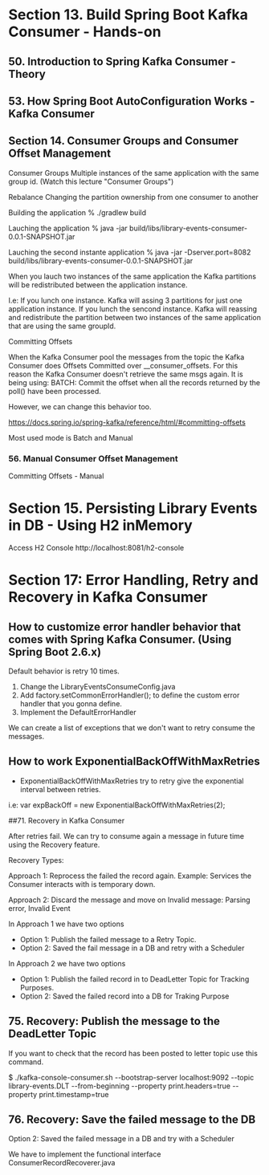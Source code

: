 # Section 13. Build Spring Boot Kafka Consumer - Hands-on

## 50. Introduction to Spring Kafka Consumer - Theory


## 53. How Spring Boot AutoConfiguration Works - Kafka Consumer




## Section 14. Consumer Groups and Consumer Offset Management

Consumer Groups
Multiple instances of the same application with the same group id. (Watch this lecture "Consumer Groups")

Rebalance
Changing the partition ownership from one consumer to another

Building the application
% ./gradlew build

Lauching the application
% java -jar build/libs/library-events-consumer-0.0.1-SNAPSHOT.jar

Lauching the second instante application
% java -jar -Dserver.port=8082 build/libs/library-events-consumer-0.0.1-SNAPSHOT.jar

When you lauch two instances of the same application the Kafka partitions will be redistributed between the application
instance.

I.e: If you lunch one instance. Kafka will assing 3 partitions for just one application instance.
     If you lunch the sencond instance. Kafka will reassing and redistribute the partition between two instances of the
  same application that are using the same groupId.


Committing Offsets

When the Kafka Consumer pool the messages from the topic the Kafka Consumer does Offsets Committed over __consumer_offsets.
For this reason the Kafka Consumer doesn't retrieve the same msgs again.
It is being using:
BATCH: Commit the offset when all the records returned by the poll() have been processed.

However, we can change this behavior too.


https://docs.spring.io/spring-kafka/reference/html/#committing-offsets

Most used mode is Batch and Manual

### 56. Manual Consumer Offset Management

Committing Offsets - Manual


# Section 15. Persisting Library Events in DB - Using H2 inMemory

Access H2 Console
http://localhost:8081/h2-console


# Section 17: Error Handling, Retry and Recovery in Kafka Consumer

## How to customize error handler behavior that comes with Spring Kafka Consumer. (Using Spring Boot 2.6.x)

Default behavior is retry 10 times.

1) Change the LibraryEventsConsumeConfig.java
2) Add factory.setCommonErrorHandler(); to define the custom error handler that you gonna define.
3) Implement the DefaultErrorHandler


We can create a list of exceptions that we don't want to retry consume the messages.

## How to work ExponentialBackOffWithMaxRetries
  
  - ExponentialBackOffWithMaxRetries try to retry give the exponential interval between retries.

i.e: var expBackOff = new ExponentialBackOffWithMaxRetries(2);


##71. Recovery in Kafka Consumer

After retries fail. We can try to consume again a message in future time using the Recovery feature.

Recovery Types:

  Approach 1: Reprocess the failed the record again.
    Example: Services the Consumer interacts with is temporary down.

  Approach 2: Discard the message and move on
    Invalid message: Parsing error, Invalid Event


In Approach 1 we have two options
  - Option 1: Publish the failed message to a Retry Topic.
  - Option 2: Saved the fail message in a DB and retry with a Scheduler


In Approach 2 we have two options
  - Option 1: Publish the failed record in to DeadLetter Topic for Tracking Purposes.
  - Option 2: Saved the failed record into a DB for Traking Purpose

## 75. Recovery: Publish the message to the DeadLetter Topic

If you want to check that the record has been posted to letter topic use this command.

  
$ ./kafka-console-consumer.sh --bootstrap-server localhost:9092 --topic library-events.DLT --from-beginning --property print.headers=true --property print.timestamp=true

## 76. Recovery: Save the failed message to the DB

Option 2: Saved the failed message in a DB and try with a Scheduler

We have to implement the functional interface ConsumerRecordRecoverer.java 












